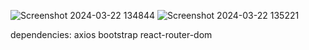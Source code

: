 ![Screenshot 2024-03-22 134844](https://github.com/b2200356852/testwebapp/assets/72917753/bd70824f-05ef-47a5-b4a6-d222a6783482)
![Screenshot 2024-03-22 135221](https://github.com/b2200356852/testwebapp/assets/72917753/b3ff41f4-f230-4afb-bb02-fc93201b1573)


dependencies:
axios
bootstrap
react-router-dom
